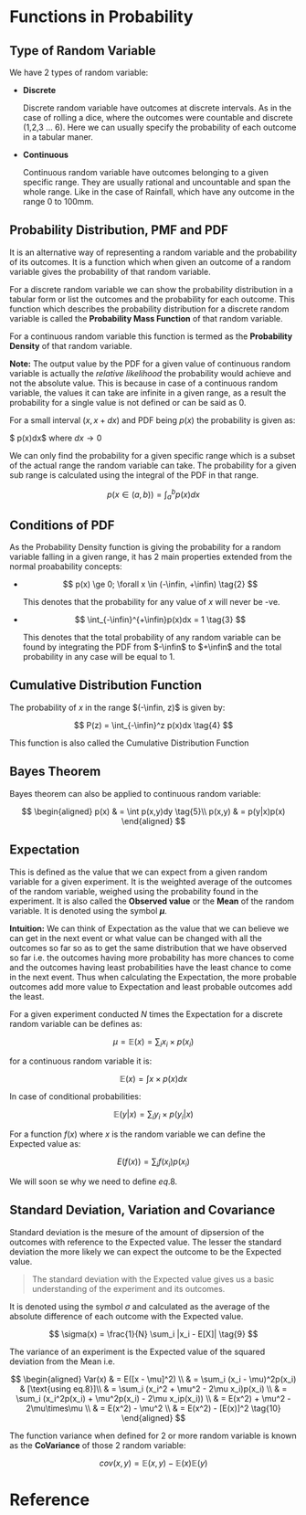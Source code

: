 # Functions in Probability

## Type of Random Variable

We have 2 types of random variable:

- **Discrete**
  
  Discrete random variable have outcomes at discrete intervals. As in the case of rolling a dice, where the outcomes were countable and discrete (1,2,3 ... 6). Here we can usually specify the probability of each outcome in a tabular maner.

- **Continuous**
  
  Continuous random variable have outcomes belonging to a given specific range. They are usually rational and uncountable and span the whole range. Like in the case of Rainfall, which have any outcome in the range 0 to 100mm.

## Probability Distribution, PMF and PDF

It is an alternative way of representing a random variable and the probability of its outcomes. It is a function which when given an outcome of a random variable gives the probability of that random variable.

For a discrete random variable we can show the probability distribution in a tabular form or list the outcomes and the probability for each outcome. This function which describes the probability distribution for a discrete random variable is called the **Probability Mass Function** of that random variable.

For a continuous random variable this function is termed as the **Probability Density** of that random variable. 

**Note:** The output value by the PDF for a given value of continuous random variable is actually the *relative likelihood* the probability would achieve and not the absolute value. This is because in case of a continuous random variable, the values it can take are infinite in a given range, as a result the probability for a single value is not defined or can be said as 0. 

For a small interval $(x, x+ dx)$ and PDF being $p(x)$ the probability is given as:

$ p(x)dx$ where $dx \rightarrow 0$ 

We can only find the probability for a given specific range which is a subset of the actual range the random variable can take. The probability for a given sub range is calculated using the integral of the PDF in that range.

$$
p(x \in (a,b)) = \int_a^b p(x)dx \tag{1}
$$

## Conditions of PDF

As the Probability Density function is giving the probability for a random variable falling in a given range, it has 2 main properties extended from the normal proabability concepts:

- $$
  p(x) \ge 0; \forall x \in (-\infin, +\infin) 
\tag{2}
  $$
  
  This denotes that the probability for any value of $x$ will never be -ve.

- $$
  \int_{-\infin}^{+\infin}p(x)dx = 1 \tag{3}
  $$
  
  This denotes that the total probability of any random variable can be found by integrating the PDF from $-\infin$ to $+\infin$ and the total probability in any case will be equal to 1.

## Cumulative Distribution Function

The probability of $x$ in the range $(-\infin, z)$ is given by:

$$
P(z) = \int_{-\infin}^z p(x)dx \tag{4}
$$

This function is also called the Cumulative Distribution Function 

## Bayes Theorem

Bayes theorem can also be applied to continuous random variable:

$$
\begin{aligned}
p(x) & = \int p(x,y)dy \tag{5}\\
p(x,y) & = p(y|x)p(x)
\end{aligned}
$$

## Expectation

This is defined as the value that we can expect from a given random variable for a given experiment. It is the weighted average of the outcomes of the random variable, weighed using the probability found in the experiment. It is also called the **Observed value**  or the **Mean** of the random variable. It is denoted using the symbol **$\mu$**.

**Intuition:** We can think of Expectation as the value that we can believe we can get in the next event or what value can be changed with all the outcomes so far so as to get the same distribution that we have observed so far i.e. the outcomes having more probability has more chances to come and the outcomes having least probabilities have the least chance to come in the next event. Thus when calculating the Expectation, the more probable outcomes add more value to Expectation and least probable outcomes add the least.

For a given experiment conducted $N$ times the Expectation for a discrete random variable can be defines as:

$$
\tag{6}
\mu = \mathbb{E}(x) = \sum_i x_i \times p(x_i)
$$

for a continuous random variable it is:

$$
\mathbb{E}(x) = \int x \times p(x)dx \tag{7}
$$

In case of conditional probabilities:

$$
\mathbb{E}(y|x) = \sum_i y_i\times p(y_i|x)
$$

For a function $f(x)$ where $x$ is the random variable we can define the Expected value as:

$$
E(f(x)) = \sum_i f(x_i)p(x_i) \tag{8}
$$

We will soon se why we need to define $eq. 8$.



## Standard Deviation, Variation and Covariance

Standard deviation is the mesure of the amount of dipsersion of the outcomes with reference to the Expected value. The lesser the standard deviation the more likely we can expect the outcome to be the Expected value.

> The standard deviation with the Expected value gives us a basic understanding of the experiment and its outcomes.

It is denoted using the symbol $\sigma$ and calculated as the average of the absolute difference of each outcome with the Expected value.

$$
\sigma(x) = \frac{1}{N} \sum_i |x_i - E[X]| \tag{9}
$$

The variance of an experiment is the Expected value of the squared deviation from the Mean i.e.

$$
\begin{aligned}
Var(x) & = E([x - \mu]^2) \\
& = \sum_i (x_i - \mu)^2p(x_i) & [\text{using eq.8}]\\
& = \sum_i (x_i^2 + \mu^2 - 2\mu x_i)p(x_i) \\ 
& = \sum_i (x_i^2p(x_i) + \mu^2p(x_i) - 2\mu x_ip(x_i)) \\ 
& = E(x^2) + \mu^2 - 2\mu\times\mu \\
& = E(x^2) - \mu^2 \\
& = E(x^2) - [E(x)]^2  \tag{10}
\end{aligned}
$$

The function variance when defined for 2 or more random variable is known as the **CoVariance** of those 2 random variable:

$$
cov(x,y) = \mathbb{E}(x,y) - \mathbb{E}(x)\mathbb{E}(y) \tag{11}
$$





# Reference

[1]: Wikipedia

[2]: Book "Pattern Recogniton and MachineLearning by Christopher M Bishop"


